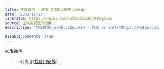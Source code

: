 ```yaml
---
title: 转发微博 - 转发 @找借口安静:&ensp;
date: '2023-11-22'
linkTitle: https://weibo.com/3825863518/NtK9g2Lws
source: 正宗毒奶菇的微博
description: '转发微博<br><blockquote> - 转发 <a href="https://weibo.com/5878312122" target="_blank">@找借口安静</a>:
  ...'
disable_comments: true
---
```

转发微博<br><blockquote> - 转发 <a href="https://weibo.com/5878312122" target="_blank">@找借口安静</a>: ...